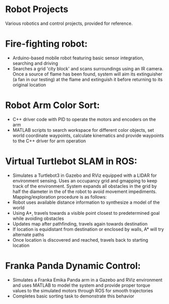 # Robot Projects
Various robotics and control projects, provided for reference.

# Fire-fighting robot:
- Arduino-based mobile robot featuring basic sensor integration, searching and driving 
- Searches a grid 'city block' and scans surroundings using an IR camera. Once a source of flame has been found, system will aim its extinguisher (a fan in our testing) at the flame and extinguish it before returning to its original location

# Robot Arm Color Sort:
- C++ driver code with PID to operate the motors and encoders on the arm
- MATLAB scripts to search workspace for different color objects, set world coordinate waypoints, calculate kinematics and provide waypoints to 
the C++ driver for arm operation

# Virtual Turtlebot SLAM in ROS:
- Simulates a Turtlebot3 in Gazebo and RViz equipped with a LIDAR for environment sensing. Uses an occupancy grid and gmapping to keep track of the environment. System expands all obstacles in the grid by half the diameter in the of the robot to avoid movement impediments. Mapping/exploration procedure is as follows:
- Robot uses available distance information to synthesize a model of the world
- Using A*, travels towards a visible point closest to predetermined goal while avoiding obstacles
- Updates map after pathfinding, travels again towards destination
- If location is equidistant from destination or enclosed by walls, A* will try alternate paths
- Once location is discovered and reached, travels back to starting location

# Franka Panda Dynamic Control:
- Simulates a Franka Emika Panda arm in a Gazebo and RViz environment and uses MATLAB to model the system and provide proper torque values to the simulated motors through ROS for smooth trajectories
- Completes basic sorting task to demonstrate this behavior
